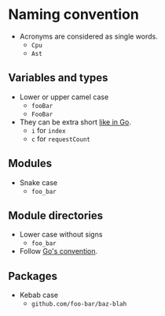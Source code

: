 # Naming convention

- Acronyms are considered as single words.
  - `Cpu`
  - `Ast`

## Variables and types

- Lower or upper camel case
  - `fooBar`
  - `FooBar`
- They can be extra short [like in Go](https://github.com/golang/go/wiki/CodeReviewComments#variable-names).
  - `i` for `index`
  - `c` for `requestCount`

## Modules

- Snake case
  - `foo_bar`

## Module directories

- Lower case without signs
  - `foo_bar`
- Follow [Go's convention](https://blog.golang.org/package-names).

## Packages

- Kebab case
  - `github.com/foo-bar/baz-blah`
